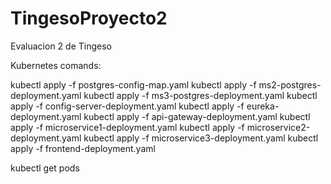 # TingesoProyecto2
 Evaluacion 2 de Tingeso

Kubernetes comands:

kubectl apply -f postgres-config-map.yaml
kubectl apply -f ms2-postgres-deployment.yaml
kubectl apply -f ms3-postgres-deployment.yaml
kubectl apply -f config-server-deployment.yaml
kubectl apply -f eureka-deployment.yaml
kubectl apply -f api-gateway-deployment.yaml
kubectl apply -f microservice1-deployment.yaml
kubectl apply -f microservice2-deployment.yaml
kubectl apply -f microservice3-deployment.yaml
kubectl apply -f frontend-deployment.yaml

kubectl get pods